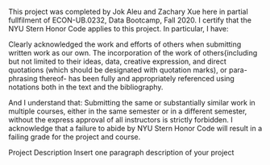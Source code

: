 This project was completed by Jok Aleu and Zachary Xue here in partial fullfilment of ECON-UB.0232,
Data Bootcamp, Fall 2020. I certify that the NYU Stern Honor Code applies to this project. In
particular, I have:

Clearly acknowledged the work and efforts of others when submitting written work as our own.
The incorporation of the work of others{including but not limited to their ideas, data, creative
expression, and direct quotations (which should be designated with quotation marks), or para-
phrasing thereof- has been fully and appropriately referenced using notations both in the text
and the bibliography.

And I understand that:
Submitting the same or substantially similar work in multiple courses, either in the same semester
or in a different semester, without the express approval of all instructors is strictly forbidden.
I acknowledge that a failure to abide by NYU Stern Honor Code will result in a failing grade for
the project and course.

Project Description
Insert one paragraph description of your project
